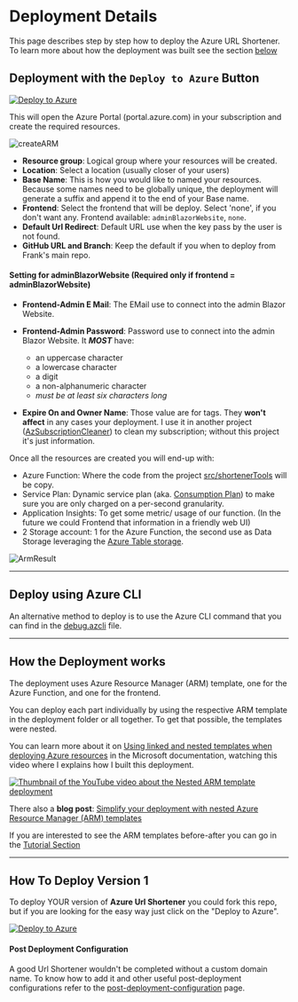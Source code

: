 # Deployment Details

This page describes step by step how to deploy the Azure URL Shortener. To learn more  about how the deployment was built see the section [below](#how-the-deployment-works)

## Deployment with the `Deploy to Azure` Button

[![Deploy to Azure](https://aka.ms/deploytoazurebutton)](https://portal.azure.com/?WT.mc_id=urlshortener-github-frbouche#create/Microsoft.Template/uri/https%3A%2F%2Fraw.githubusercontent.com%2FFBoucher%2FAzUrlShortener%2Fmain%2Fdeployment%2FazureDeploy.json)

This will open the Azure Portal (portal.azure.com) in your subscription and create the required resources.

![createARM][createARM]

- **Resource group**: Logical group where your resources will be created.
- **Location**: Select a location (usually closer of your users)
- **Base Name**: This is how you would like to named your resources. Because some names need to be globally unique, the deployment will generate a suffix and append it to the end of your Base name.
- **Frontend**: Select the frontend that will be deploy. Select 'none', if you don't want any. Frontend available: `adminBlazorWebsite`, `none`. 
- **Default Url Redirect**: Default URL use when the key pass by the user is not found.
- **GitHub URL and Branch**: Keep the default if you when to deploy from Frank's main repo. 

#### Setting for adminBlazorWebsite (Required only if frontend = adminBlazorWebsite)

- **Frontend-Admin E Mail**: The EMail use to connect into the admin Blazor Website.
- **Frontend-Admin Password**: Password use to connect into the admin Blazor Website. It **_MOST_** have:
  - an uppercase character
  - a lowercase character
  - a digit
  - a non-alphanumeric character 
  - _must be at least six characters long_


- **Expire On and Owner Name**: Those value are for tags. They **won't affect** in any cases your deployment. I use it in another project ([AzSubscriptionCleaner](https://github.com/FBoucher/AzSubscriptionCleaner)) to clean my subscription; without this project it's just information.

Once all the resources are created you will end-up with: 

- Azure Function: Where the code from the project [src/shortenerTools](src/shortenerTools) will be copy.
- Service Plan: Dynamic service plan (aka. [Consumption Plan](https://azure.microsoft.com/en-us/pricing/details/functions/?WT.mc_id=azurlshortener-github-frbouche)) to make sure you are only charged on a per-second granularity.
- Application Insights: To get some metric/ usage of our function. (In the future we could Frontend that information in a friendly web UI)
- 2 Storage account: 1 for the Azure Function, the second use as Data Storage leveraging the [Azure Table storage](https://azure.microsoft.com/en-us/services/storage/tables/?WT.mc_id=azurlshortener-github-frbouche).

![ArmResult][ArmResult]


---


## Deploy using Azure CLI

An alternative method to deploy is to use the Azure CLI command that you can find in the [debug.azcli](deployment/debug.azcli) file.


---


## How the Deployment works

The deployment uses Azure Resource Manager (ARM) template, one for the Azure Function, and one for the frontend. 

You can deploy each part individually by using the respective ARM template in the deployment folder or all together. To get that possible, the templates were nested. 

You can learn more about it on [Using linked and nested templates when deploying Azure resources](https://c5m.ca/nestedARM) in the Microsoft documentation, watching this video where I explains how I built this deployment.

[![Thumbnail of the YouTube video about the Nested ARM template deployment][Episode60_EN]](https://youtu.be/IePDTQk6Bz8)

There also a **blog post**: [Simplify your deployment with nested Azure Resource Manager (ARM) templates](http://www.frankysnotes.com/2020/05/simplify-your-deployment-with-nested.html)

If you are interested to see the ARM templates before-after you can go in the [Tutorial Section](tutorials/optional-arm/Howto.md)

---

## How To Deploy Version 1

To deploy YOUR version of **Azure Url Shortener** you could fork this repo, but if you are looking for the easy way just click on the "Deploy to Azure".

[![Deploy to Azure](https://aka.ms/deploytoazurebutton)](https://portal.azure.com/?WT.mc_id=dotnet-0000-frbouche#create/Microsoft.Template/uri/https%3A%2F%2Fraw.githubusercontent.com%2FFBoucher%2FAzUrlShortener%2Fmain-v1%2Fdeployment%2FazureDeploy.json)



#### Post Deployment Configuration

A good Url Shortener wouldn't be completed without a custom domain name. To know how to add it and other useful post-deployment configurations refer to the [post-deployment-configuration](https://github.com/FBoucher/AzUrlShortener/blob/main-v1/post-deployment-configuration.md) page.

[createARM]: ../medias/createARM.png
[ArmResult]: ../medias/ArmResult.png
[Episode60_EN]: ../medias/Episode60_EN.png
